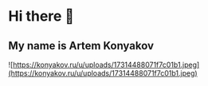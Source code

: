 # Hi there 👋

## My name is Artem Konyakov

![https://konyakov.ru/u/uploads/17314488071f7c01b1.jpeg](https://konyakov.ru/u/uploads/17314488071f7c01b1.jpeg)